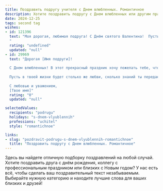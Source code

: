 ```yaml
---
title: Поздравить подругу учителя с Днем влюбленных. Романтичное
description: Хотите поздравить подругу с Днем влюбленных или другим праздником? Наш ИИ создаст незабываемое поздравление, а вы обязательно выделитесь среди других.  
date: 2024-12-25
tags: second tag
wishes:
- id: 121396
  text: "Моя дорогая, любимая подруга! С Днём святого Валентина!  Пусть этот день будет наполнен нежностью, любовью и счастьем, как и ты сама, излучающая свет и тепло, словно солнечный зайчик в весеннем лесу.  Твоя доброта и мудрость, которые ты даришь своим ученикам каждый день, — это настоящее волшебство.  Пусть же взаимная любовь и нежность станут для тебя такой же прекрасной и естественной наградой!  Целую крепко!
  "
  rating: "undefined"
  updated: "null"
- id: 29969
  text: "Дорогая [Имя подруги]!
  
  С Днем влюбленных! В этот прекрасный праздник хочу пожелать тебе, чтобы каждый день приносил новые эмоции и вдохновение, как в лучшем уроке на свете. Ты — удивительный педагог и весьма романтичная душа, и я уверен(а), что твое сердце наполнено теплом, как теплом согревает светлая лампочка в классе.
  
  Пусть в твоей жизни будет столько же любви, сколько знаний ты передаешь своим ученикам! Пусть каждое мгновение будет просветленным светом страсти и нежности. Надеюсь, что рядом с тобой всегда будут люди, способные оценить твою заботу и поддержку, как ты ценишь каждого своего ученика.
  
  С любовью и уважением,
  [Твое имя]"
  rating: "0"
  updated: "null"

selectedValues:
  recipients: "podrugu"
  holidays: "s-dnem-vlyublennih"
  professions: "uchitel"
  style: "romantichnoe"

links:
- slug: "pozdravit-podrugu-s-dnem-vlyublennih-romantichnoe"
  title: "Поздравить подругу с Днем влюбленных. Романтичное"
---
```


Здесь вы найдете отличную подборку поздравлений на любой случай. 
Хотите поздравить друга с днём рождения, коллегу с профессиональным праздником или близких с Новым годом? У нас есть всё, чтобы сделать ваш поздравительный текст незабываемым. Выбирайте нужную категорию и находите лучшие слова для ваших близких и друзей!
